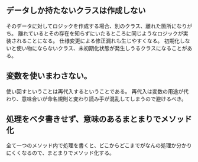 ## データしか持たないクラスは作成しない
そのデータに対してロジックを作成する場合、別のクラス、離れた箇所になりがち。
離れているとその存在を知らずにいたるところに同じようなロジックが実装されることになる。
仕様変更による修正漏れも生じやすくなる。
初期化しないと使い物にならないクラス、未初期化状態が発生しうるクラスになることがある。

## 変数を使いまわさない。
使い回すということは再代入するということである。
再代入は変数の用途が代わり、意味合いが命名規則と変わり読み手が混乱してしまうので避けるべき。

## 処理をベタ書きせず、意味のあるまとまりでメソッド化
全て一つのメソッド内で処理を書くと、どこからどこまでがなんの処理か分かりにくくなるので、まとまりでメソッド化する。